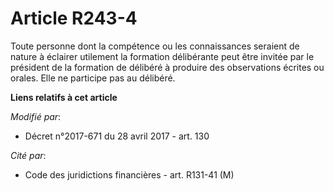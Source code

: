 # Article R243-4

Toute personne dont la compétence ou les connaissances seraient de nature à éclairer utilement la formation délibérante peut
être invitée par le président de la formation de délibéré à produire des observations écrites ou orales. Elle ne participe
pas au délibéré.

**Liens relatifs à cet article**

_Modifié par_:

  - Décret n°2017-671 du 28 avril 2017 - art. 130

_Cité par_:

  - Code des juridictions financières - art. R131-41 (M)
